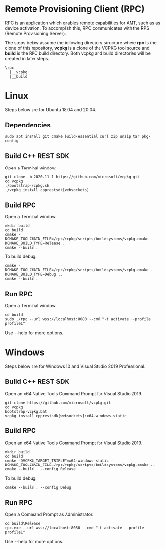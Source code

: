 # Remote Provisioning Client (RPC)

RPC is an application which enables remote capabilities for AMT, such as as device activation. To accomplish this, RPC communicates with the RPS (Remote Provisioning Server).

The steps below assume the following directory structure where **rpc** is the clone of this repository, **vcpkg** is a clone of the VCPKG tool source and **build** is the RPC build directory. Both vcpkg and build directories will be created in later steps.

```
\rpc
  |__vcpkg
  |__build
```

# Linux

Steps below are for Ubuntu 18.04 and 20.04.

## Dependencies

```
sudo apt install git cmake build-essential curl zip unzip tar pkg-config
```

## Build C++ REST SDK

Open a Terminal window.

```
git clone -b 2020.11-1 https://github.com/microsoft/vcpkg.git
cd vcpkg
./bootstrap-vcpkg.sh
./vcpkg install cpprestsdk[websockets]
```

## Build RPC

Open a Terminal window.

```
mkdir build
cd build
cmake -DCMAKE_TOOLCHAIN_FILE=/rpc/vcpkg/scripts/buildsystems/vcpkg.cmake -DCMAKE_BUILD_TYPE=Release ..
cmake --build .
```

To build debug:
```
cmake -DCMAKE_TOOLCHAIN_FILE=/rpc/vcpkg/scripts/buildsystems/vcpkg.cmake -DCMAKE_BUILD_TYPE=Debug ..
cmake --build .
```

## Run RPC

Open a Terminal window.

```
cd build
sudo ./rpc --url wss://localhost:8080 --cmd "-t activate --profile profile1"
```

Use --help for more options.

# Windows

Steps below are for Windows 10 and Visual Studio 2019 Professional.

## Build C++ REST SDK

Open an x64 Native Tools Command Prompt for Visual Studio 2019.

```
git clone https://github.com/microsoft/vcpkg.git
cd vcpkg
bootstrap-vcpkg.bat
vcpkg install cpprestsdk[websockets]:x64-windows-static
```

## Build RPC
Open an x64 Native Tools Command Prompt for Visual Studio 2019.
```
mkdir build
cd build
cmake -DVCPKG_TARGET_TRIPLET=x64-windows-static -DCMAKE_TOOLCHAIN_FILE=/rpc/vcpkg/scripts/buildsystems/vcpkg.cmake ..
cmake --build . --config Release
```

To build debug:
```
cmake --build . --config Debug
```

## Run RPC

Open a Command Prompt as Administrator.

```
cd build\Release
rpc.exe --url wss://localhost:8080 --cmd "-t activate --profile profile1"
```

Use --help for more options.

